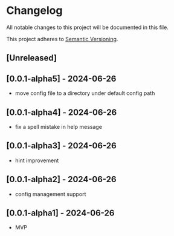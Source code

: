 # Changelog

All notable changes to this project will be documented in this file.

This project adheres to [Semantic Versioning](https://semver.org).

<!--
Note: In this file, do not use the hard wrap in the middle of a sentence for compatibility with GitHub comment style markdown rendering.
-->

## [Unreleased]
## [0.0.1-alpha5] - 2024-06-26

- move config file to a directory under default config path

## [0.0.1-alpha4] - 2024-06-26

- fix a spell mistake in help message

## [0.0.1-alpha3] - 2024-06-26

- hint improvement

## [0.0.1-alpha2] - 2024-06-26

- config management support

## [0.0.1-alpha1] - 2024-06-26

- MVP
